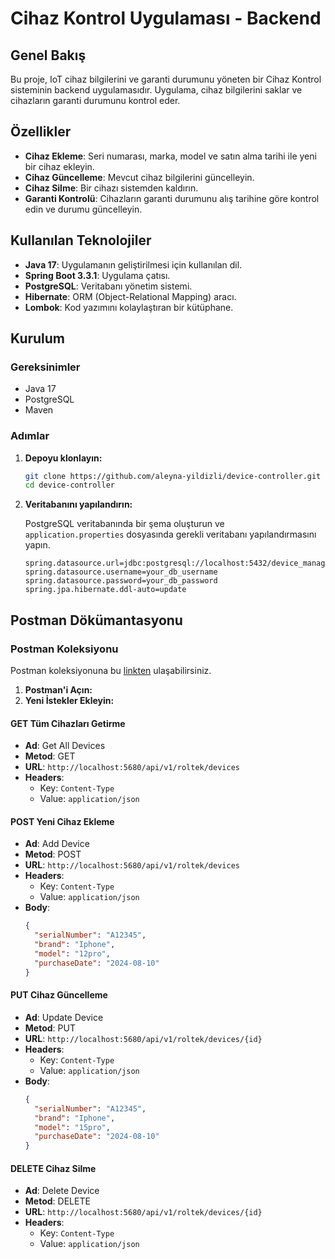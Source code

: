 # Cihaz Kontrol Uygulaması - Backend

## Genel Bakış

Bu proje, IoT cihaz bilgilerini ve garanti durumunu yöneten bir Cihaz Kontrol sisteminin backend uygulamasıdır. Uygulama, cihaz bilgilerini saklar ve cihazların garanti durumunu kontrol eder.

## Özellikler

- **Cihaz Ekleme**: Seri numarası, marka, model ve satın alma tarihi ile yeni bir cihaz ekleyin.
- **Cihaz Güncelleme**: Mevcut cihaz bilgilerini güncelleyin.
- **Cihaz Silme**: Bir cihazı sistemden kaldırın.
- **Garanti Kontrolü**: Cihazların garanti durumunu alış tarihine göre kontrol edin ve durumu güncelleyin.

## Kullanılan Teknolojiler

- **Java 17**: Uygulamanın geliştirilmesi için kullanılan dil.
- **Spring Boot 3.3.1**: Uygulama çatısı.
- **PostgreSQL**: Veritabanı yönetim sistemi.
- **Hibernate**: ORM (Object-Relational Mapping) aracı.
- **Lombok**: Kod yazımını kolaylaştıran bir kütüphane.

## Kurulum

### Gereksinimler

- Java 17
- PostgreSQL
- Maven

### Adımlar

1. **Depoyu klonlayın:**

    ```bash
    git clone https://github.com/aleyna-yildizli/device-controller.git
    cd device-controller
    ```

2. **Veritabanını yapılandırın:**

   PostgreSQL veritabanında bir şema oluşturun ve `application.properties` dosyasında gerekli veritabanı yapılandırmasını yapın.

    ```properties
    spring.datasource.url=jdbc:postgresql://localhost:5432/device_management
    spring.datasource.username=your_db_username
    spring.datasource.password=your_db_password
    spring.jpa.hibernate.ddl-auto=update
    ```

## Postman Dökümantasyonu

### Postman Koleksiyonu

Postman koleksiyonuna bu [linkten](https://www.postman.com/mission-technologist-64183790/workspace/device-management-api/request/32453856-85d9a7b2-8642-41fc-b871-6924eac23579) ulaşabilirsiniz.

1. **Postman'i Açın:**
2. **Yeni İstekler Ekleyin:**

#### GET Tüm Cihazları Getirme
- **Ad**: Get All Devices
- **Metod**: GET
- **URL**: `http://localhost:5680/api/v1/roltek/devices`
- **Headers**:
   - Key: `Content-Type`
   - Value: `application/json`

#### POST Yeni Cihaz Ekleme
- **Ad**: Add Device
- **Metod**: POST
- **URL**: `http://localhost:5680/api/v1/roltek/devices`
- **Headers**:
   - Key: `Content-Type`
   - Value: `application/json`
- **Body**:
  ```json
  {
    "serialNumber": "A12345",
    "brand": "Iphone",
    "model": "12pro",
    "purchaseDate": "2024-08-10"
  }
  
    ```

#### PUT Cihaz Güncelleme
- **Ad**:  Update Device
- **Metod**: PUT
- **URL**: `http://localhost:5680/api/v1/roltek/devices/{id}`
- **Headers**:
    - Key: `Content-Type`
    - Value: `application/json`
- **Body**:
  ```json
  {
    "serialNumber": "A12345",
    "brand": "Iphone",
    "model": "15pro",
    "purchaseDate": "2024-08-10"
  }

    ```

#### DELETE Cihaz Silme
- **Ad**:  Delete Device
- **Metod**: DELETE
- **URL**: `http://localhost:5680/api/v1/roltek/devices/{id}`
- **Headers**:
    - Key: `Content-Type`
    - Value: `application/json`
